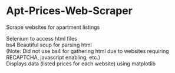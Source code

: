 # Apt-Prices-Web-Scraper
Scrape websites for apartment listings

Selenium to access html files  
bs4 Beautiful soup for parsing html  
(Note: Did not use bs4 for gathering html due to websites requiring RECAPTCHA, javascript enabling, etc.)  
Displays data (listed prices for each website) using matplotlib  
